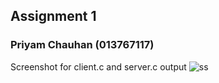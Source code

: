 ## Assignment 1
### Priyam Chauhan (013767117)

Screenshot for client.c and server.c output
![ss](https://github.com/PriyamC279/CMPE279/blob/master/assignment1/Screenshot%20from%202020-05-06%2023-07-50.png)
